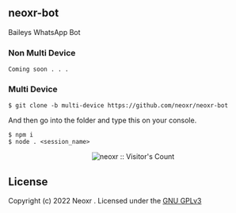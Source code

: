 ## neoxr-bot
Baileys WhatsApp Bot 

### Non Multi Device
```
Coming soon . . .
```

### Multi Device

```
$ git clone -b multi-device https://github.com/neoxr/neoxr-bot
```

And then go into the folder and type this on your console.
```
$ npm i
$ node . <session_name>
```

<p align="center"><img src="https://profile-counter.glitch.me/{neoxr}/count.svg" alt="neoxr :: Visitor's Count" /></p>

## License
Copyright (c) 2022 Neoxr . Licensed under the [GNU GPLv3](https://github.com/neoxr/neoxr-bot/blob/master/LICENSE)
